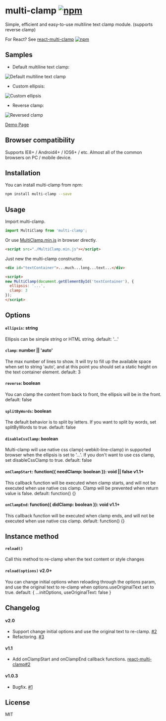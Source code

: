 # multi-clamp [![npm](https://img.shields.io/npm/v/multi-clamp.svg?style=flat-square)](https://www.npmjs.com/package/multi-clamp)
Simple, efficient and easy-to-use multiline text clamp module. (supports reverse clamp)

For React? See [react-multi-clamp](https://github.com/jackyr/react-multi-clamp) [![npm](https://img.shields.io/npm/v/react-multi-clamp.svg?style=flat-square)](https://www.npmjs.com/package/react-multi-clamp)

## Samples
- Default multiline text clamp:

![Default multiline text clamp](https://raw.githubusercontent.com/jackyr/multi-clamp/master/example/sample1.png)

- Custom ellipsis:

![Custom ellipsis](https://raw.githubusercontent.com/jackyr/multi-clamp/master/example/sample2.png)

- Reverse clamp:

![Reversed clamp](https://raw.githubusercontent.com/jackyr/multi-clamp/master/example/sample3.png)

[Demo Page](https://jackyr.github.io/multi-clamp/example/index.html)

## Browser compatibility
Supports IE8+ / Android4+ / IOS6+ / etc. Almost all of the common browsers on PC / mobile device.

## Installation
You can install multi-clamp from npm:

```sh
npm install multi-clamp --save
```

## Usage
Import multi-clamp.

```js
import MultiClamp from 'multi-clamp';
```

Or use [MultiClamp.min.js](https://raw.githubusercontent.com/jackyr/multi-clamp/master/MultiClamp.min.js) in browser directly.

```html
<script src="./MultiClamp.min.js"></script>
```

Just new the multi-clamp constructor.

```html
<div id="textContainer">...much...long...text...</div>

<script>
new MultiClamp(document.getElementById('textContainer'), {
  ellipsis: '...',
  clamp: 3
});
</script>
```

## Options
#### `ellipsis`: string
Ellipsis can be simple string or HTML string. default: '...'

#### `clamp`: number || 'auto'
The max number of lines to show. It will try to fill up the available space when set to string 'auto', and at this point you should set a static height on the text container element. default: 3

#### `reverse`: boolean
You can clamp the content from back to front, the ellipsis will be in the front. default: false

#### `splitByWords`: boolean
The default behavior is to split by letters. If you want to split by words, set splitByWords to true. default: false

#### `disableCssClamp`: boolean
Multi-clamp will use native css clamp(-webkit-line-clamp) in supported browser when the ellipsis is set to '...'. If you don't want to use css clamp, set disableCssClamp to true. default: false

#### `onClampStart`: function({ needClamp: boolean }): void || false v1.1+
This callback function will be executed when clamp starts, and will not be executed when use native css clamp. Clamp will be prevented when return value is false. default: function() {}

#### `onClampEnd`: function({ didClamp: boolean }): void v1.1+
This callback function will be executed when clamp ends, and will not be executed when use native css clamp. default: function() {}

## Instance method
#### `reload()`
Call this method to re-clamp when the text content or style changes

#### `reload(options)` v2.0+
You can change initial options when reloading through the options param, and use the original text to re-clamp when options.useOriginalText set to true. default: { ...initOptions, useOriginalText: false }

## Changelog
#### v2.0
- Support change initial options and use the original text to re-clamp. [#2](https://github.com/jackyr/multi-clamp/issues/2)
- Refactoring. [#3](https://github.com/jackyr/multi-clamp/issues/3)

#### v1.1
-  Add onClampStart and onClampEnd callback functions. [react-multi-clamp#2](https://github.com/jackyr/react-multi-clamp/issues/2)

#### v1.0.3
- Bugfix. [#1](https://github.com/jackyr/multi-clamp/issues/1)

## License
MIT